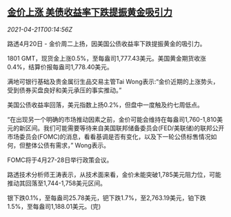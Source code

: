 <!--1618965062000-->
[金价上涨 美债收益率下跌提振黄金吸引力](https://cn.reuters.com/article/global-precious-0420-tues-idCNKBS2C800S)
------

<div><i>2021-04-21T00:14:56Z</i></div><p>路透4月20日 - 金价周二上扬，因美国公债收益率下跌提振黄金的吸引力。</p><p>1801 GMT，现货金上涨0.5%，至每盎司1,777.43美元。美国黄金期货收涨0.4%，结算价报每盎司1,778.40美元。</p><p>满地可银行基础及贵金属衍生品交易主管Tai Wong表示:“金价近期的上涨势头，受到债券买盘良好和美元承压的事实推动。”</p><p>美国公债收益率回落，美元指数上扬0.2%，但盘中一度触及约七周低点。</p><p>“在出现另一个明确的市场推动因素之前，金价可能会维持在每盎司1,760-1,810美元的新区间。我们可能需要等待来自美国联邦储备委员会(FED/美联储)的联邦公开市场委员会(FOMC)的消息，看看基调是否有变化，以及下一轮公债标售情况如何，但整体公债有需求，” Wong表示。</p><p>FOMC将于4月27-28日举行政策会议。</p><p>路透技术分析师王涛表示，从技术面来看，金价未能突破1,785美元阻力位，可能推动其回落至1,744-1,758美元区间。</p><p>银下跌0.1%，至每盎司25.78美元，钯下跌1.7%，至2,763.19美元，铂下跌1.5%，至每盎司1,188.01美元。(完)</p>
